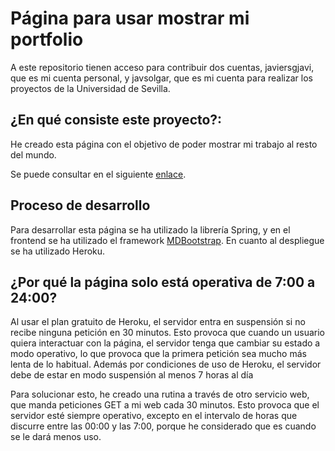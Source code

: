 # Página para usar mostrar mi portfolio

A este repositorio tienen acceso para contribuir dos cuentas, javiersgjavi, que es mi cuenta personal, y javsolgar, que es mi cuenta para realizar los proyectos de la Universidad de Sevilla.

## ¿En qué consiste este proyecto?:

He creado esta página con el objetivo de poder mostrar mi trabajo al resto del mundo.

Se puede consultar en el siguiente <a href="javiersgjavi.herokuapp.com">enlace</a>.

## Proceso de desarrollo

Para desarrollar esta página se ha utilizado la librería Spring, y en el frontend se ha utilizado el framework <a href="mdbootstrap.com">MDBootstrap</a>. En cuanto al despliegue se ha utilizado Heroku.

## ¿Por qué la página solo está operativa de 7:00 a 24:00?

Al usar el plan gratuito de Heroku, el servidor entra en suspensión si no recibe ninguna petición en 30 minutos. Esto provoca que cuando un usuario quiera interactuar con la página, el servidor tenga que cambiar su estado a modo operativo, lo que provoca que la primera petición sea mucho más lenta de lo habitual. Además por condiciones de uso de Heroku, el servidor debe de estar en modo suspensión al menos 7 horas al día

Para solucionar esto, he creado una rutina a través de otro servicio web, que manda peticiones GET a mi web cada 30 minutos. Esto provoca que el servidor esté siempre operativo, excepto en el intervalo de horas que discurre entre las 00:00 y las 7:00, porque he considerado que es cuando se le dará menos uso.
